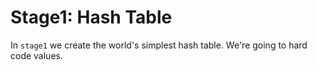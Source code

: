 # Stage1: Hash Table

In `stage1` we create the world's simplest hash table. We're going to hard code values.
